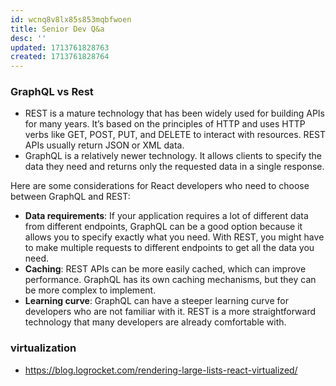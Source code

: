 ```yaml
---
id: wcnq8v8lx85s853mqbfwoen
title: Senior Dev Q&a
desc: ''
updated: 1713761828763
created: 1713761828764
---
```

### GraphQL vs Rest

- REST is a mature technology that has been widely used for building APIs for many years. It’s based on the principles of HTTP and uses HTTP verbs like GET, POST, PUT, and DELETE to interact with resources. REST APIs usually return JSON or XML data.
- GraphQL is a relatively newer technology. It allows clients to specify the data they need and returns only the requested data in a single response. 

Here are some considerations for React developers who need to choose between GraphQL and REST:

- **Data requirements**: If your application requires a lot of different data from different endpoints, GraphQL can be a good option because it allows you to specify exactly what you need. With REST, you might have to make multiple requests to different endpoints to get all the data you need.
- **Caching**: REST APIs can be more easily cached, which can improve performance. GraphQL has its own caching mechanisms, but they can be more complex to implement.
- **Learning curve**: GraphQL can have a steeper learning curve for developers who are not familiar with it. REST is a more straightforward technology that many developers are already comfortable with.


### virtualization
- https://blog.logrocket.com/rendering-large-lists-react-virtualized/